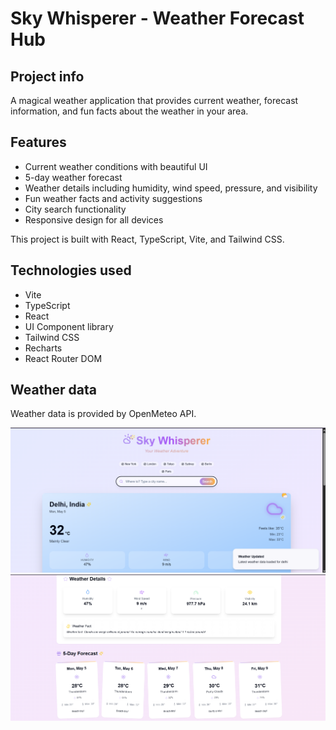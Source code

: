 
# Sky Whisperer - Weather Forecast Hub

## Project info

A magical weather application that provides current weather, forecast information, and fun facts about the weather in your area.

## Features

- Current weather conditions with beautiful UI
- 5-day weather forecast
- Weather details including humidity, wind speed, pressure, and visibility
- Fun weather facts and activity suggestions
- City search functionality
- Responsive design for all devices

This project is built with React, TypeScript, Vite, and Tailwind CSS.

## Technologies used

- Vite
- TypeScript
- React
- UI Component library
- Tailwind CSS
- Recharts
- React Router DOM

## Weather data

Weather data is provided by OpenMeteo API.


![image](frontend.png)
![image](frontend2.png)

